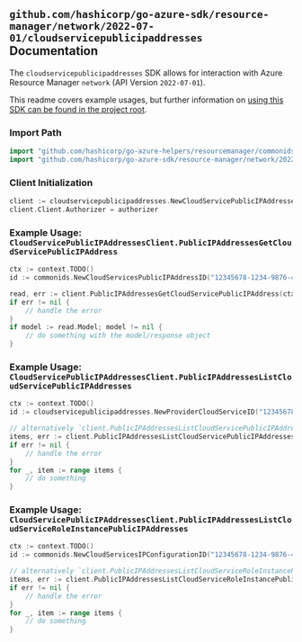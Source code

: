 
## `github.com/hashicorp/go-azure-sdk/resource-manager/network/2022-07-01/cloudservicepublicipaddresses` Documentation

The `cloudservicepublicipaddresses` SDK allows for interaction with Azure Resource Manager `network` (API Version `2022-07-01`).

This readme covers example usages, but further information on [using this SDK can be found in the project root](https://github.com/hashicorp/go-azure-sdk/tree/main/docs).

### Import Path

```go
import "github.com/hashicorp/go-azure-helpers/resourcemanager/commonids"
import "github.com/hashicorp/go-azure-sdk/resource-manager/network/2022-07-01/cloudservicepublicipaddresses"
```


### Client Initialization

```go
client := cloudservicepublicipaddresses.NewCloudServicePublicIPAddressesClientWithBaseURI("https://management.azure.com")
client.Client.Authorizer = authorizer
```


### Example Usage: `CloudServicePublicIPAddressesClient.PublicIPAddressesGetCloudServicePublicIPAddress`

```go
ctx := context.TODO()
id := commonids.NewCloudServicesPublicIPAddressID("12345678-1234-9876-4563-123456789012", "example-resource-group", "cloudServiceName", "roleInstanceName", "networkInterfaceName", "ipConfigurationName", "publicIPAddressName")

read, err := client.PublicIPAddressesGetCloudServicePublicIPAddress(ctx, id, cloudservicepublicipaddresses.DefaultPublicIPAddressesGetCloudServicePublicIPAddressOperationOptions())
if err != nil {
	// handle the error
}
if model := read.Model; model != nil {
	// do something with the model/response object
}
```


### Example Usage: `CloudServicePublicIPAddressesClient.PublicIPAddressesListCloudServicePublicIPAddresses`

```go
ctx := context.TODO()
id := cloudservicepublicipaddresses.NewProviderCloudServiceID("12345678-1234-9876-4563-123456789012", "example-resource-group", "cloudServiceName")

// alternatively `client.PublicIPAddressesListCloudServicePublicIPAddresses(ctx, id)` can be used to do batched pagination
items, err := client.PublicIPAddressesListCloudServicePublicIPAddressesComplete(ctx, id)
if err != nil {
	// handle the error
}
for _, item := range items {
	// do something
}
```


### Example Usage: `CloudServicePublicIPAddressesClient.PublicIPAddressesListCloudServiceRoleInstancePublicIPAddresses`

```go
ctx := context.TODO()
id := commonids.NewCloudServicesIPConfigurationID("12345678-1234-9876-4563-123456789012", "example-resource-group", "cloudServiceName", "roleInstanceName", "networkInterfaceName", "ipConfigurationName")

// alternatively `client.PublicIPAddressesListCloudServiceRoleInstancePublicIPAddresses(ctx, id)` can be used to do batched pagination
items, err := client.PublicIPAddressesListCloudServiceRoleInstancePublicIPAddressesComplete(ctx, id)
if err != nil {
	// handle the error
}
for _, item := range items {
	// do something
}
```
